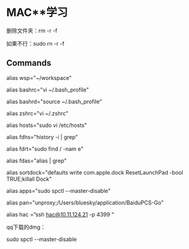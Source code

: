 # MAC**学习

删除文件夹：rm -r -f  <filename>

如果不行：sudo rn -r -f  <filename>

## Commands

alias wsp="~/workspace"

alias bashrc="vi ~/.bash_profile"

alias bashrd="source ~/.bash_profile"

alias zshrc="vi ~/.zshrc"

alias hosts="sudo vi /etc/hosts"

alias fdhs="history -i | grep"

alias fdrt="sudo find / -nam e"

alias fdas="alias | grep"

alias sortdock="defaults write com.apple.dock ResetLaunchPad -bool TRUE;killall Dock"

alias apps="sudo spctl --master-disable"

alias pan="unproxy;/Users/bluesky/application/BaiduPCS-Go"

alias hac =“ssh [hac@10.11.124.21](mailto:hac@10.11.124.21) -p 4399 “

qq下载的dmg：

sudo spctl --master-disable